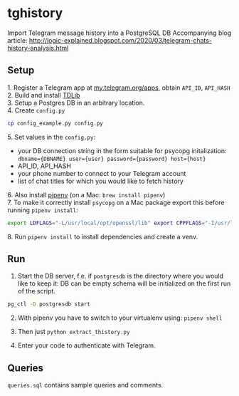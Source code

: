 # tghistory

Import Telegram message history into a PostgreSQL DB
Accompanying blog article: http://logic-explained.blogspot.com/2020/03/telegram-chats-history-analysis.html

## Setup 

1\. Register a Telegram app at [my.telegram.org/apps](https://my.telegram.org/apps), obtain `API_ID`, `API_HASH`  
2\. Build and install [TDLib](https://github.com/tdlib/td#building)  
3\. Setup a Postgres DB in an arbitrary location.    
4\. Create `config.py` 
```sh
cp config_example.py config.py
```
5\. Set values in the `config.py`:
 - your DB connection string in the form suitable for psycopg initalization: `dbname={DBNAME} user={user} password={password} host={host}`
 - API_ID, API_HASH
 - your phone number to connect to your Telegram account
 - list of chat titles for which you would like to fetch history 

6\. Also install [pipenv](https://github.com/pypa/pipenv) (on a Mac: `brew install pipenv`)  
7\. To make it correctly install `psycopg` on a Mac package export this before running `pipenv install`:
```sh
export LDFLAGS="-L/usr/local/opt/openssl/lib" export CPPFLAGS="-I/usr/local/opt/openssl/include"
```
8\. Run `pipenv install` to install dependencies and create a venv.

## Run

1. Start the DB server, f.e. if `postgresdb` is the directory where you would like to keep it:
DB can be empty schema will be initialized on the first run of the script.

```sh
pg_ctl -D postgresdb start
```

2. With pipenv you have to switch to your virtualenv using: 
`pipenv shell`

3. Then just `python extract_thistory.py`

4. Enter your code to authenticate with Telegram.

## Queries

`queries.sql` contains sample queries and comments.   